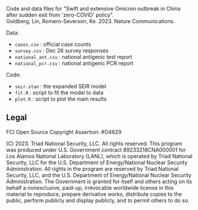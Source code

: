 Code and data files for "Swift and extensive Omicron outbreak in China after sudden exit from 'zero-COVID' policy". <br>
Goldberg, Lin, Romero-Severson, Ke. 2023. Nature Communications.

Data:
  * `cases.csv` : official case counts
  * `survey.csv` : Dec 26 survey responses
  * `national_ant.csv` : national antigenic test report
  * `national_pcr.csv` : national antigenic PCR report

Code:
  * `seir.stan` : the expanded SEIR model
  * `fit.R` : script to fit the model to data
  * `plot.R` : script to plot the main results

## Legal

FCI Open Source Copyright Assertion: #O4629

(C) 2023. Triad National Security, LLC. All rights reserved.
This program was produced under U.S. Government contract 89233218CNA000001 for Los Alamos National Laboratory (LANL), which is operated by Triad National Security, LLC for the U.S.  Department of Energy/National Nuclear Security Administration. All rights in the program are reserved by Triad National Security, LLC, and the U.S. Department of Energy/National Nuclear Security Administration. The Government is granted for itself and others acting on its behalf a nonexclusive, paid-up, irrevocable worldwide license in this material to reproduce, prepare derivative works, distribute copies to the public, perform publicly and display publicly, and to permit others to do so.
